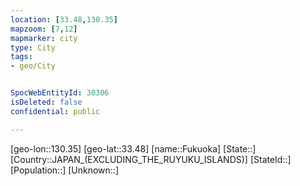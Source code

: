 ```yaml
---
location: [33.48,130.35]
mapzoom: [7,12] 
mapmarker: city 
type: City
tags:
- geo/City


SpocWebEntityId: 30306
isDeleted: false
confidential: public

---
```

[geo-lon::130.35]
[geo-lat::33.48]
[name::Fukuoka]
[State::]
[Country::JAPAN_(EXCLUDING_THE_RUYUKU_ISLANDS)]
[StateId::]
[Population::]
[Unknown::]

